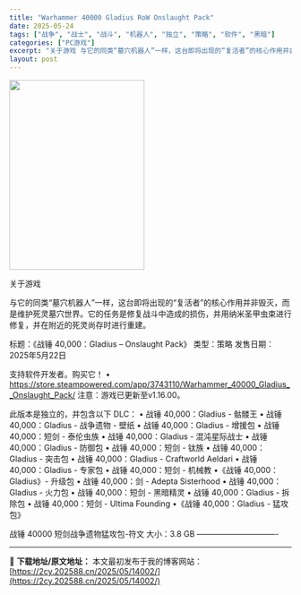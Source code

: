 ```yaml
---
title: "Warhammer 40000 Gladius RoW Onslaught Pack"
date: 2025-05-24
tags: ["战争", "战士", "战斗", "机器人", "独立", "策略", "软件", "黑暗"]
categories: ["PC游戏"]
excerpt: "关于游戏 与它的同类“墓穴机器人”一样，这台即将出现的“复活者”的核心作用并非毁灭，而是维护死灵墓穴世界。它的任务是修复战斗中造成的损伤，并用纳米圣甲虫束进行修复，并在附近的死灵尚存时进行重建。 标题：《战锤 40,000：Gladius – Onslaught Pack》 类型：策略 发售日期：2&hellip;"
layout: post
---
```


<img src="https://2cy.202588.cn/wp-content/uploads/2025/05/2025052402163745.webp" alt="" width="241" height="339" class="aligncenter size-full wp-image-14003" />

关于游戏

与它的同类“墓穴机器人”一样，这台即将出现的“复活者”的核心作用并非毁灭，而是维护死灵墓穴世界。它的任务是修复战斗中造成的损伤，并用纳米圣甲虫束进行修复，并在附近的死灵尚存时进行重建。

标题：《战锤 40,000：Gladius – Onslaught Pack》
类型：策略
发售日期：2025年5月22日

支持软件开发者。购买它！
• https://store.steampowered.com/app/3743110/Warhammer_40000_Gladius__Onslaught_Pack/
注意：游戏已更新至v1.16.00。

此版本是独立的，并包含以下 DLC：
• 战锤 40,000：Gladius - 骷髅王
• 战锤 40,000：Gladius - 战争遗物 - 壁纸
• 战锤 40,000：Gladius - 增援包
• 战锤 40,000：短剑 - 泰伦虫族
• 战锤 40,000：Gladius - 混沌星际战士
• 战锤 40,000：Gladius - 防御包
• 战锤 40,000：短剑 - 钛族
• 战锤 40,000：Gladius - 突击包
• 战锤 40,000：Gladius - Craftworld Aeldari
• 战锤 40,000：Gladius - 专家包
• 战锤 40,000：短剑 - 机械教
•《战锤 40,000：Gladius》- 升级包
• 战锤 40,000：剑 - Adepta Sisterhood
• 战锤 40,000：Gladius - 火力包
• 战锤 40,000：短剑 - 黑暗精灵
• 战锤 40,000：Gladius - 拆除包
• 战锤 40,000：短剑 - Ultima Founding
•《战锤 40,000：Gladius - 猛攻包》

战锤 40000 短剑战争遗物猛攻包-符文
大小：3.8 GB
——————————- 

---
📖 **下载地址/原文地址：** 本文最初发布于我的博客网站：[https://2cy.202588.cn/2025/05/14002/](https://2cy.202588.cn/2025/05/14002/)
